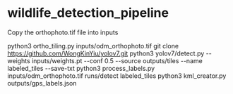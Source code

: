 # wildlife_detection_pipeline

Copy the orthophoto.tif file into inputs

python3 ortho_tiling.py inputs/odm_orthophoto.tif
git clone https://github.com/WongKinYiu/yolov7.git
python3 yolov7/detect.py --weights inputs/weights.pt --conf 0.5 --source outputs/tiles --name labeled_tiles --save-txt
python3 process_labels.py inputs/odm_orthophoto.tif runs/detect labeled_tiles
python3 kml_creator.py outputs/gps_labels.json